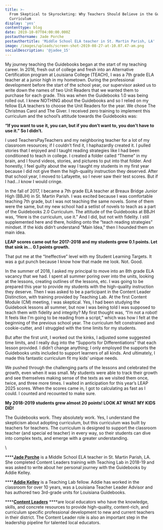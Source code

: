 ```yaml
---
title: >-
  From Skeptical to Skyrocketing: Why Teachers Should Believe in the Guidebooks
  Curriculum
display: 'yes'
contenttype: blog
date: 2019-10-07T04:00:00.000Z
postauthorname: Jade Porche
postauthortitle: 'Middle School ELA teacher in St. Martin Parish, LA'
image: /images/uploads/screen-shot-2019-08-27-at-10.07.47-am.png
socialDescription: '@jadee_15'
---
```

My journey teaching the Guidebooks began at the start of my teaching career. In 2016, fresh out of college and fresh into an Alternative Certification program at Louisiana College (TEACH), I was a 7th grade ELA teacher at a junior high in my hometown. During the professional development before the start of the school year, our supervisor asked us to write down the names of two Unit Readers that we wanted them to purchase for each grade. This was when the Guidebooks 1.0 was being rolled out. I knew NOTHING about the Guidebooks and so I relied on my fellow ELA teachers to choose the Unit Readers for the year. We chose The Christmas Carol and The Giver. I received zero training to implement this curriculum and the school’s attitude towards the Guidebooks was:

**“If you want to use it, you can, but if you don’t want to, you don’t have to use it.” So I didn’t.**

I used TeachersPayTeachers and my neighboring teacher for a lot of my classroom resources; if I couldn’t find it, I haphazardly created it. I pulled stories that I enjoyed and I taught reading strategies like I had been conditioned to teach in college. I created a folder called “Theme” in my brain, and I found videos, stories, and pictures to put into that folder. And honestly, I feel guilty about the way I taught my students in my first year because I did not give them the high-quality instruction they deserved. After that school year, I moved to Lafayette, so I never saw their test scores. But if I had...I know I would cringe.

In the fall of 2017, I became a 7th grade ELA teacher at Breaux Bridge Junior High (BBJH) in St. Martin Parish. I was excited because I was comfortable teaching 7th grade, but I was not teaching the same novels. Some of them were the same, but my new school had a setlist of novels to teach as a part of the Guidebooks 2.0 Curriculum. The attitude of the Guidebooks at BBJH was, “Here is the curriculum, use it.” And I did, but not with fidelity. I still supplemented here and there, holding onto the “teach reading strategies” mindset. If the kids didn’t understand “Main Idea,” then I hounded them on main idea.

**LEAP scores came out for 2017-2018 and my students grew 0.1 points. Let that sink in… 0.1 points growth.**

That put me at the “Ineffective” level with my Student Learning Targets. It was a gut punch because I know how that made me look. Not. Good.

In the summer of 2018, I asked my principal to move into an 8th grade ELA vacancy that we had. I spent all summer poring over into the units, looking at the lessons, creating outlines of the lessons, etc. I was going to be prepared this year to provide my students with the high-quality instruction they deserve. Then I was asked to be a participant in the Content Leader Distinction, with training provided by Teaching Lab. At the first Content Module (CM) meeting, I was skeptical. Yes, I had been studying the Guidebook lessons all summer, but now I was being told I was supposed to teach them with fidelity and integrity? My first thought was, “I’m not a robot! It feels like I’m going to be reading from a script,” which was how I felt at the beginning of the previous school year. The curriculum felt constrained and cookie-cutter, and I struggled with the time limits for my students.

But after the first unit, I worked out the kinks, I adjusted some suggested time limits, and I really dug into the “Supports for Differentiations” that each lesson provided. I didn’t change anything; I only employed the supports the Guidebooks units included to support learners of all kinds. And ultimately, I made this fantastic curriculum fit my kids’ unique needs.

We pushed through the challenging parts of the lessons and celebrated the growth, even when it was small.  My students were able to track their growth and see themselves making sense of the texts as we visited them once, twice, and three more times. I waited in anticipation for this year’s LEAP 2025 scores. When the scores came in, I got to calculating as fast as I could. I counted and recounted to make sure. 

**My 2018-2019 students grew almost 20 points! LOOK AT WHAT MY KIDS DID!**

The Guidebooks work. They absolutely work. Yes, I understand the skepticism about adopting curriculum, but this curriculum was built by teachers for teachers. The curriculum is designed to support the classroom teacher (and special ed teacher) in every way, so their students can dive into complex texts, and emerge with a greater understanding. 



\    

****[**Jade Porche**](https://twitter.com/jadee_15) is a Middle School ELA teacher in St. Martin Parish, LA. She completed Content Leaders training with Teaching Lab in 2018-19 and was asked to write about her personal journey with the Guidebooks by Addie Kelley. 

****[**Addie Kelley**](https://www.teachinglab.org/about-us/) is a Teaching Lab fellow. Addie has worked in the classroom for over 10 years, was a Louisiana Teacher Leader Advisor and has authored two 3rd-grade units for Louisiana Guidebooks. 

****[**Content Leaders**](https://www.louisianabelieves.com/academics/louisiana-content-leaders) ****are local educators who have the knowledge, skills, and concrete resources to provide high-quality, content-rich, and curriculum specific professional development to new and current teachers in their district. The Content Leader role is also an important step in the leadership pipeline for talented local educators.
